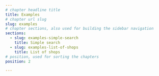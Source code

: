 ```yaml
---
# chapter headline title
title: Examples
# chapter url slug
slug: examples
# chapter sections, also used for building the sidebar navigation
sections: 
  - slug: examples-simple-search
    title: Simple search
  - slug: examples-list-of-shops
    title: List of shops
# position, used for sorting the chapters
position: 2 

---
```

